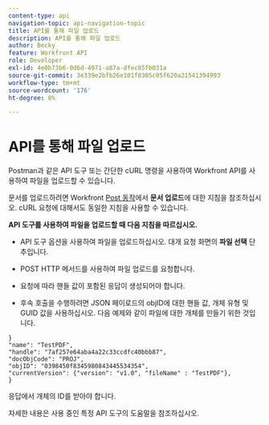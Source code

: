 ```yaml
---
content-type: api
navigation-topic: api-navigation-topic
title: API를 통해 파일 업로드
description: API를 통해 파일 업로드
author: Becky
feature: Workfront API
role: Developer
exl-id: 4e0b73b6-0d6d-4971-a87a-dfec85fb031a
source-git-commit: 3e339e2bfb26e101f0305c05f620a21541394993
workflow-type: tm+mt
source-wordcount: '176'
ht-degree: 0%

---
```


# API를 통해 파일 업로드

Postman과 같은 API 도구 또는 간단한 cURL 명령을 사용하여 Workfront API를 사용하여 파일을 업로드할 수 있습니다.

문서를 업로드하려면 Workfront [Post 동작](/help/quicksilver/wf-api/general/api-basics.md#post-behavior)에서 **문서 업로드**&#x200B;에 대한 지침을 참조하십시오. cURL 요청에 대해서도 동일한 지침을 사용할 수 있습니다.

**API 도구를 사용하여 파일을 업로드할 때 다음 지침을 따르십시오.**

* API 도구 옵션을 사용하여 파일을 업로드하십시오. 대개 요청 화면의 **파일 선택** 단추입니다.

* POST HTTP 메서드를 사용하여 파일 업로드를 요청합니다.

* 요청에 따라 핸들 값이 포함된 응답이 생성되어야 합니다.

* 후속 호출을 수행하려면 JSON 페이로드의 objID에 대한 핸들 값, 개체 유형 및 GUID 값을 사용하십시오. 다음 예제와 같이 파일에 대한 개체를 만들기 위한 것입니다.

```
}
"name": "TestPDF",
"handle": "7af257e64aba4a22c33ccdfc40bbb87",
"docObjCode": "PROJ",
"objID": "0398450f8345980843445534354",
"currentVersion": {"version": "v1.0", "fileName" : "TestPDF"},
}
```

응답에서 개체의 ID를 받아야 합니다.

자세한 내용은 사용 중인 특정 API 도구의 도움말을 참조하십시오.
